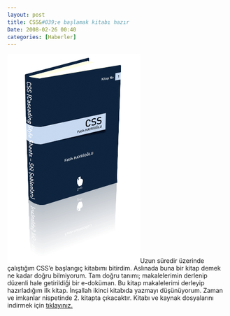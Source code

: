 ```yaml
---
layout: post
title: CSS&#039;e başlamak kitabı hazır
Date: 2008-02-26 00:40
categories: [Haberler]
---
```


![CSS'e başlamak][]Uzun süredir üzerinde çalıştığım CSS’e başlangıç
kitabımı bitirdim. Aslınada buna bir kitap demek ne kadar doğru
bilmiyorum. Tam doğru tanımı; makalelerimin derlenip düzenli hale
getirildiği bir e-doküman. Bu kitap makalelerimi derleyip hazırladığım
ilk kitap. İnşallah ikinci kitabıda yazmayı düşünüyorum. Zaman ve
imkanlar nispetinde 2. kitapta çıkacaktır. Kitabı ve kaynak dosyalarını
indirmek için [tıklayınız.][]

  [CSS'e başlamak]: /images/css_kitap.gif
  [tıklayınız.]: http://fatihhayrioglu.com/?page_id=461
